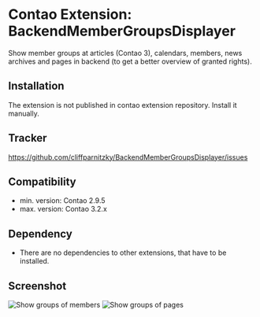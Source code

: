 Contao Extension: BackendMemberGroupsDisplayer 
==============================================

Show member groups at articles (Contao 3), calendars, members, news archives and pages in backend (to get a better overview of granted rights).


Installation
------------

The extension is not published in contao extension repository.
Install it manually.


Tracker
-------

https://github.com/cliffparnitzky/BackendMemberGroupsDisplayer/issues


Compatibility
-------------

- min. version: Contao 2.9.5
- max. version: Contao 3.2.x


Dependency
----------

- There are no dependencies to other extensions, that have to be installed.


Screenshot
----------

![Show groups of members](https://raw.github.com/cliffparnitzky/BackendMemberGroupsDisplayer/master/screenshot_members.jpg)
![Show groups of pages](https://raw.github.com/cliffparnitzky/BackendMemberGroupsDisplayer/master/screenshot_pages.jpg)